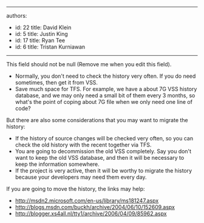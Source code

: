

---
authors:
  - id: 22
    title: David Klein
  - id: 5
    title: Justin King
  - id: 17
    title: Ryan Tee
  - id: 6
    title: Tristan Kurniawan
---




<span class='intro'> This field should not be null (Remove me when you edit this field). </span>

<ul><li>Normally, you don't need to check the history very often. If you do need sometimes, then get it from VSS. </li>
<li>Save much space for TFS. For example, we have a about 7G VSS history database, and we may only need a small bit of them every 3 months, so what's the point of coping about 7G file when we only need one line of code? </li></ul>
<p>But there are also some considerations that you may want to migrate the history&#58;</p>
<ul><li>If the history of source changes will be checked very often, so you can check the old history with the recent together via TFS. </li>
<li>You are going to decommission the old VSS completely. Say you don't want to keep the old VSS database, and then it will be necessary to keep the information somewhere. </li>
<li>If the project is very active, then it will be worthy to migrate the history because your developers may need them every day. </li></ul>
<p>If you are going to move the history, the links may help&#58;</p>
<ul><li><a href="http&#58;//www.ssw.com.au/ssw/redirect/msdn/MigratingToTFS.htm">http&#58;//msdn2.microsoft.com/en-us/library/ms181247.aspx</a></li>
<li><a href="http&#58;//www.ssw.com.au/ssw/redirect/MigratingToTFS.htm">http&#58;//blogs.msdn.com/buckh/archive/2004/06/10/152609.aspx</a></li>
<li><a href="http&#58;//www.ssw.com.au/ssw/redirect/MigratingToTFS2.htm">http&#58;//blogger.xs4all.nl/tty1/archive/2006/04/09/85962.aspx</a></li></ul>



